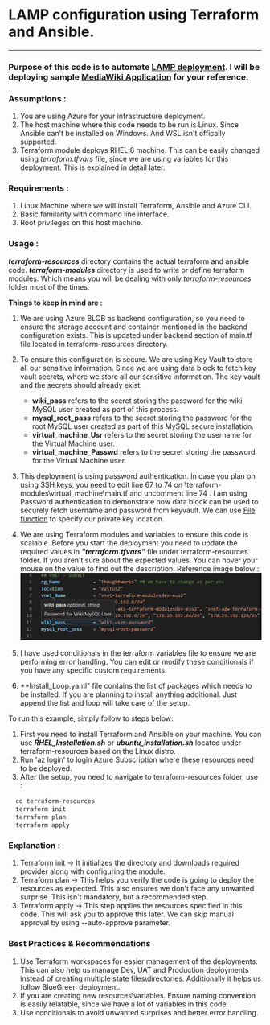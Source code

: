 # **LAMP configuration using Terraform and Ansible.**
------
### Purpose of this code is to automate [LAMP deployment](https://en.wikipedia.org/wiki/LAMP_(software_bundle) "LAMP Wiki"). I will be deploying sample [MediaWiki Application](https://en.wikipedia.org/wiki/LAMP_(software_bundle) "MediaWiki") for your reference.

### **Assumptions :**

1. You are using Azure for your infrastructure deployment. 
2. The host machine where this code needs to be run is Linux. Since Ansible can't be installed on Windows. And WSL isn't offically supported.
3. Terraform module deploys RHEL 8 machine. This can be easily changed using *terraform.tfvars* file, since we are using variables for this deployment. This is explained in detail later.

### **Requirements :**

1. Linux Machine where we will install Terraform, Ansible and Azure CLI.
2. Basic familarity with command line interface.
3. Root privileges on this host machine.

### **Usage :**

***terraform-resources*** directory contains the actual terraform and ansible code. ***terraform-modules*** directory is used to write or define terraform modules. Which means you will be dealing with only *terraform-resources* folder most of the times.

**Things to keep in mind are :**

1. We are using Azure BLOB as backend configuration, so you need to ensure the storage account and container mentioned in the backend configuration exists. This is updated under backend section of main.tf file located in terraform-resources directory.
2. To ensure this configuration is secure. We are using Key Vault to store all our sensitive information. Since we are using data block to fetch key vault secrets, where we store all our sensitive information. The key vault and the secrets should already exist.
    * **wiki_pass** refers to the secret storing the password for the wiki MySQL user created as part of this process.
    * **mysql_root_pass** refers to the secret storing the password for the root MySQL user created as part of this MySQL secure installation.
    * **virtual_machine_Usr** refers to the secret storing the username for the Virtual Machine user.
    * **virtual_machine_Passwd** refers to the secret storing the password for the Virtual Machine user.

3. This deployment is using password authentication. In case you plan on using SSH keys, you need to edit line 67 to 74 on \terraform-modules\virtual_machine\main.tf and uncomment line 74 . I am using Password authentication to demonstrate how data block can be used to securely fetch username and password from keyvault. We can use [File function](https://www.terraform.io/language/functions/file "File Terraform") to specify our private key location.
4. We are using Terraform modules and variables to ensure this code is scalable. Before you start the deployment you need to update the required values in ***"terraform.tfvars"*** file under terraform-resources folder. If you aren't sure about the expected values. You can hover your mouse on the value to find out the description. Reference image below :
![](hover.png)
5. I have used conditionals in the terraform variables file to ensure we are performing error handling. You can edit or modify these conditionals if you have any specific custom requirements.
5. **Install_Loop.yaml" file contains the list of packages which needs to be installed. If you are planning to install anything additional. Just append the list and loop will take care of the setup.

To run this example, simply follow to steps below:

1. First you need to install Terraform and Ansible on your machine. You can use ***RHEL_Installation.sh*** or ***ubuntu_installation.sh*** located under terraform-resources based on the Linux distro.
2. Run 'az login' to login Azure Subscription where these resources need to be deployed.
3. After the setup, you need to navigate to terraform-resources folder, use :

``` 
  cd terraform-resources
  terraform init
  terraform plan
  terraform apply

```
### **Explanation :**

1. Terraform init -> It initializes the directory and downloads required provider along with configuring the module.
2. Terraform plan -> This helps you verify the code is going to deploy the resources as expected. This also ensures we don't face any unwanted surprise. This isn't mandatory, but a recommended step.
3. Terraform apply -> This step applies the resources specified in this code. This will ask you to approve this later. We can skip manual approval by using --auto-approve parameter.

### **Best Practices & Recommendations**

1. Use Terraform workspaces for easier management of the deployments. This can also help us manage Dev, UAT and Production deployments instead of creating multiple state files\directories. Additionally it helps us follow BlueGreen deployment.
2. If you are creating new resources\variables. Ensure naming convention is easily relatable, since we have a lot of variables in this code.
3. Use conditionals to avoid unwanted surprises and better error handling.
